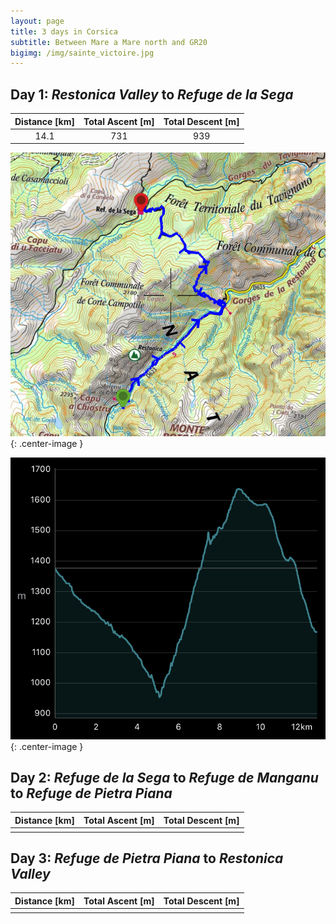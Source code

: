 ```yaml
---
layout: page
title: 3 days in Corsica
subtitle: Between Mare a Mare north and GR20
bigimg: /img/sainte_victoire.jpg
---
```


## Day 1: *Restonica Valley* to *Refuge de la Sega*

| Distance [km] | Total Ascent [m] | Total Descent [m] |
| :-------------: |:-------------:| :-----:|
| 14.1 | 731 | 939 |

![Day1 map](../img/corsica2019/day1_map.png){: .center-image }

![Day1 elevation](../img/corsica2019/day1_elevation.jpg){: .center-image }



## Day 2: *Refuge de la Sega* to *Refuge de Manganu* to *Refuge de Pietra Piana*

| Distance [km] | Total Ascent [m] | Total Descent [m] |
| :-------------: |:-------------:| :-----:|
|  |  |  |





## Day 3: *Refuge de Pietra Piana* to *Restonica Valley*

| Distance [km] | Total Ascent [m] | Total Descent [m] |
| :-------------: |:-------------:| :-----:|
|  |  |  |
